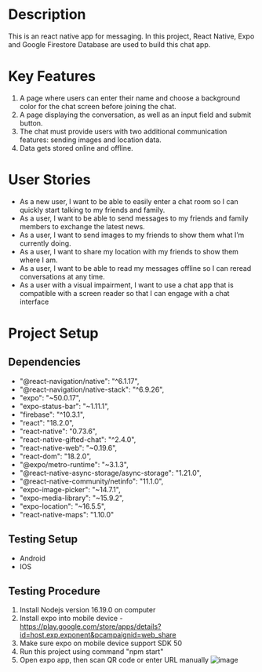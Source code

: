 # Description
This is an react native app for messaging. In this project, React Native, Expo and Google Firestore Database are used to build this chat app.

# Key Features
1. A page where users can enter their name and choose a background color for the chat screen
before joining the chat.
2. A page displaying the conversation, as well as an input field and submit button.
3. The chat must provide users with two additional communication features: sending images
and location data.
4. Data gets stored online and offline.

# User Stories
- As a new user, I want to be able to easily enter a chat room so I can quickly start talking to my
friends and family.
- As a user, I want to be able to send messages to my friends and family members to exchange
the latest news.
- As a user, I want to send images to my friends to show them what I’m currently doing.
- As a user, I want to share my location with my friends to show them where I am.
- As a user, I want to be able to read my messages offline so I can reread conversations at any
time.
- As a user with a visual impairment, I want to use a chat app that is compatible with a screen
reader so that I can engage with a chat interface

# Project Setup
## Dependencies
+ "@react-navigation/native": "^6.1.17",
+ "@react-navigation/native-stack": "^6.9.26",
+ "expo": "~50.0.17",
+ "expo-status-bar": "~1.11.1",
+ "firebase": "^10.3.1",
+ "react": "18.2.0",
+ "react-native": "0.73.6",
+ "react-native-gifted-chat": "^2.4.0",
+ "react-native-web": "~0.19.6",
+ "react-dom": "18.2.0",
+ "@expo/metro-runtime": "~3.1.3",
+ "@react-native-async-storage/async-storage": "1.21.0",
+ "@react-native-community/netinfo": "11.1.0",
+ "expo-image-picker": "~14.7.1",
+ "expo-media-library": "~15.9.2",
+ "expo-location": "~16.5.5",
+ "react-native-maps": "1.10.0"

## Testing Setup
- Android
- IOS

## Testing Procedure
1. Install Nodejs version 16.19.0 on computer
2. Install expo into mobile device - https://play.google.com/store/apps/details?id=host.exp.exponent&pcampaignid=web_share
3. Make sure expo on mobile device support SDK 50
4. Run this project using command "npm start"
5. Open expo app, then scan QR code or enter URL manually
![image](https://github.com/CoderMCH/chat-app/assets/160289936/09581daf-fb15-4d4a-9b99-e4d59ff5505d)


